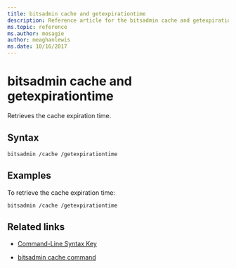 ```yaml
---
title: bitsadmin cache and getexpirationtime
description: Reference article for the bitsadmin cache and getexpirationtime command, which retrieves the cache expiration time.
ms.topic: reference
ms.author: mosagie
author: meaghanlewis
ms.date: 10/16/2017
---
```


# bitsadmin cache and getexpirationtime

Retrieves the cache expiration time.

## Syntax

```
bitsadmin /cache /getexpirationtime
```

## Examples

To retrieve the cache expiration time:

```
bitsadmin /cache /getexpirationtime
```

## Related links

- [Command-Line Syntax Key](command-line-syntax-key.md)

- [bitsadmin cache command](bitsadmin-cache.md)
